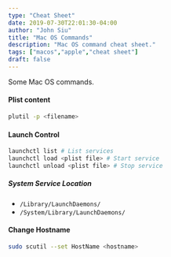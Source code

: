 ```yaml
---
type: "Cheat Sheet"
date: 2019-07-30T22:01:30-04:00
author: "John Siu"
title: "Mac OS Commands"
description: "Mac OS command cheat sheet."
tags: ["macos","apple","cheat sheet"]
draft: false
---
```

Some Mac OS commands.
<!--more-->
#### Plist content

```sh
plutil -p <filename>
```

#### Launch Control

```sh
launchctl list # List services
launchctl load <plist file> # Start service
launchctl unload <plist file> # Stop service
```

##### System Service Location

- `/Library/LaunchDaemons/`
- `/System/Library/LaunchDaemons/`

#### Change Hostname

```sh
sudo scutil --set HostName <hostname>
```